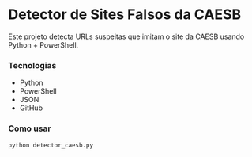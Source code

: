 # Detector de Sites Falsos da CAESB

Este projeto detecta URLs suspeitas que imitam o site da CAESB usando Python + PowerShell.

### Tecnologias

- Python
- PowerShell
- JSON
- GitHub

### Como usar

```bash
python detector_caesb.py
